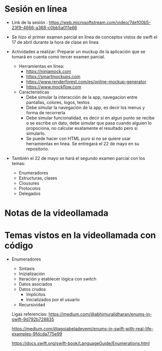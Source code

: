 # Sesión en línea
- Link de la sesión : https://web.microsoftstream.com/video/7de100b5-23f9-4666-a368-c0bb5a011e66


- Se hizo el primer examen parcial en línea de conceptos vistos de swift el 17 de abril durante la hora de clase en línea

- Actividades a realizar: Preparar un muckup de la aplicación que se tomará en cuenta como tercer examen parcial. 
  - Herramientas en línea: 
      - https://ninjamock.com  
      - https://smartmockups.com 
      - https://www.renderforest.com/es/online-mockup-generator 
      - https://www.mockflow.com
  - Características
    -  Debe simular la interacción de la app, navegacion entre pantallas, colores, logos, textos
    - Debe simular la navegación de la app, es decir los menus y forma de recorrerla
    - Debe simular funcionalidad, es decir si en algun punto se recibe o se escribe un dato, debe simular que pasa cuando alguien lo propociona, no calcular exatamente el resultado pero si simularlo.
    - Se puede hacer con HTML puro si no se quiere usar herramientas en línea.
Se entregará el 22 de mayo en su repositorio.
- También el 22 de mayo se hará el segundo examen parcial con los temas:
  - Enumeradores
  - Estructuras, clases
  - Clousures
  - Protocolos
  - Delegados
  
# Notas de la videollamada

 
# Temas vistos en la videollamada con código
- Enumeradores
  - Sintaxis
  - Inizialización
  - Iteración y etablecer lógica con switch
  - Datos asociados
  - Datos crudos
    - Implicitos
    - Inicializados por el usuario
  - Recursividad 

  Ligas referencias:
  https://medium.com/@abhimuralidharan/enums-in-swift-9d792b728835

  https://medium.com/@agoiabeladeyemi/enums-in-swift-with-real-life-examples-9fdcda775e99

  https://docs.swift.org/swift-book/LanguageGuide/Enumerations.html

